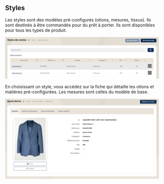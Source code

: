## Styles

Les styles sont des modèles pré-configurés (otions, mesures, tissus). Ils sont destinés à être commandés pour du prêt à porter. Ils sont disponibles pour tous les types de produit.

<img src="../Images/Overview/Styles.png" alt="Styles" class="shadow-sm" />

En choisissant un style, vous accédez sur la fiche qui détaille les otions et matières pré-configurées. Les mesures sont celles du modèle de base.

<img src="../Images/Overview/VestStyle.png" alt="Blazer style" class="shadow-sm" />
